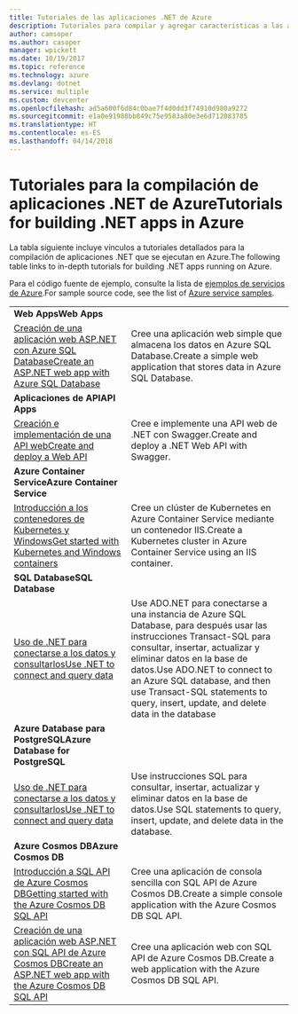```yaml
---
title: Tutoriales de las aplicaciones .NET de Azure
description: Tutoriales para compilar y agregar características a las aplicaciones .NET web y móviles con servicios de Azure.
author: camsoper
ms.author: casoper
manager: wpickett
ms.date: 10/19/2017
ms.topic: reference
ms.technology: azure
ms.devlang: dotnet
ms.service: multiple
ms.custom: devcenter
ms.openlocfilehash: ad5a600f6d84c0bae7f4d0dd3f74910d980a9272
ms.sourcegitcommit: e1a0e91988bb849c75e9583a80e3e6d712083785
ms.translationtype: HT
ms.contentlocale: es-ES
ms.lasthandoff: 04/14/2018
---
```

# <a name="tutorials-for-building-net-apps-in-azure"></a><span data-ttu-id="6691b-103">Tutoriales para la compilación de aplicaciones .NET de Azure</span><span class="sxs-lookup"><span data-stu-id="6691b-103">Tutorials for building .NET apps in Azure</span></span>

<span data-ttu-id="6691b-104">La tabla siguiente incluye vínculos a tutoriales detallados para la compilación de aplicaciones .NET que se ejecutan en Azure.</span><span class="sxs-lookup"><span data-stu-id="6691b-104">The following table links to in-depth tutorials for building .NET apps running on Azure.</span></span>

<span data-ttu-id="6691b-105">Para el código fuente de ejemplo, consulte la lista de [ejemplos de servicios de Azure](https://azure.microsoft.com/resources/samples/?platform=dotnet).</span><span class="sxs-lookup"><span data-stu-id="6691b-105">For sample source code, see the list of [Azure service samples](https://azure.microsoft.com/resources/samples/?platform=dotnet).</span></span>

| | |
|---|---|
| <span data-ttu-id="6691b-106">**Web Apps**</span><span class="sxs-lookup"><span data-stu-id="6691b-106">**Web Apps**</span></span>||
| <span data-ttu-id="6691b-107">[Creación de una aplicación web ASP.NET con Azure SQL Database][1]</span><span class="sxs-lookup"><span data-stu-id="6691b-107">[Create an ASP.NET web app with Azure SQL Database][1]</span></span> | <span data-ttu-id="6691b-108">Cree una aplicación web simple que almacena los datos en Azure SQL Database.</span><span class="sxs-lookup"><span data-stu-id="6691b-108">Create a simple web application that stores data in Azure SQL Database.</span></span> | 
| <span data-ttu-id="6691b-109">**Aplicaciones de API**</span><span class="sxs-lookup"><span data-stu-id="6691b-109">**API Apps**</span></span>||
| <span data-ttu-id="6691b-110">[Creación e implementación de una API web][3]</span><span class="sxs-lookup"><span data-stu-id="6691b-110">[Create and deploy a Web API][3]</span></span> | <span data-ttu-id="6691b-111">Cree e implemente una API web de .NET con Swagger.</span><span class="sxs-lookup"><span data-stu-id="6691b-111">Create and deploy a .NET Web API with Swagger.</span></span> | 
| <span data-ttu-id="6691b-112">**Azure Container Service**</span><span class="sxs-lookup"><span data-stu-id="6691b-112">**Azure Container Service**</span></span> ||
| <span data-ttu-id="6691b-113">[Introducción a los contenedores de Kubernetes y Windows][4]</span><span class="sxs-lookup"><span data-stu-id="6691b-113">[Get started with Kubernetes and Windows containers][4]</span></span> | <span data-ttu-id="6691b-114">Cree un clúster de Kubernetes en Azure Container Service mediante un contenedor IIS.</span><span class="sxs-lookup"><span data-stu-id="6691b-114">Create a Kubernetes cluster in Azure Container Service using an IIS container.</span></span>
| <span data-ttu-id="6691b-115">**SQL Database**</span><span class="sxs-lookup"><span data-stu-id="6691b-115">**SQL Database**</span></span> ||
| <span data-ttu-id="6691b-116">[Uso de .NET para conectarse a los datos y consultarlos][5]</span><span class="sxs-lookup"><span data-stu-id="6691b-116">[Use .NET to connect and query data][5]</span></span> | <span data-ttu-id="6691b-117">Use ADO.NET para conectarse a una instancia de Azure SQL Database, para después usar las instrucciones Transact-SQL para consultar, insertar, actualizar y eliminar datos en la base de datos.</span><span class="sxs-lookup"><span data-stu-id="6691b-117">Use ADO.NET to connect to an Azure SQL database, and then use Transact-SQL statements to query, insert, update, and delete data in the database</span></span> | 
| <span data-ttu-id="6691b-118">**Azure Database para PostgreSQL**</span><span class="sxs-lookup"><span data-stu-id="6691b-118">**Azure Database for PostgreSQL**</span></span> ||
| <span data-ttu-id="6691b-119">[Uso de .NET para conectarse a los datos y consultarlos][6]</span><span class="sxs-lookup"><span data-stu-id="6691b-119">[Use .NET to connect and query data][6]</span></span> | <span data-ttu-id="6691b-120">Use instrucciones SQL para consultar, insertar, actualizar y eliminar datos en la base de datos.</span><span class="sxs-lookup"><span data-stu-id="6691b-120">Use SQL statements to query, insert, update, and delete data in the database.</span></span> | 
| <span data-ttu-id="6691b-121">**Azure Cosmos DB**</span><span class="sxs-lookup"><span data-stu-id="6691b-121">**Azure Cosmos DB**</span></span> ||
| <span data-ttu-id="6691b-122">[Introducción a SQL API de Azure Cosmos DB][7]</span><span class="sxs-lookup"><span data-stu-id="6691b-122">[Getting started with the Azure Cosmos DB SQL API][7]</span></span> | <span data-ttu-id="6691b-123">Cree una aplicación de consola sencilla con SQL API de Azure Cosmos DB.</span><span class="sxs-lookup"><span data-stu-id="6691b-123">Create a simple console application with the Azure Cosmos DB SQL API.</span></span> | 
| <span data-ttu-id="6691b-124">[Creación de una aplicación web ASP.NET con SQL API de Azure Cosmos DB][8]</span><span class="sxs-lookup"><span data-stu-id="6691b-124">[Create an ASP.NET web app with the Azure Cosmos DB SQL API][8]</span></span> | <span data-ttu-id="6691b-125">Cree una aplicación web con SQL API de Azure Cosmos DB.</span><span class="sxs-lookup"><span data-stu-id="6691b-125">Create a web application with the Azure Cosmos DB SQL API.</span></span> | 

[1]: /azure/app-service-web/app-service-web-tutorial-dotnet-sqldatabase
[2]: /azure/cosmos-db/sql-api-dotnet-application
[3]: /azure/app-service-api/app-service-api-dotnet-get-started
[4]: /azure/container-service/container-service-kubernetes-windows-walkthrough
[5]: /azure/sql-database/sql-database-connect-query-dotnet
[6]: /azure/postgresql/connect-csharp
[7]: /azure/cosmos-db/sql-api-get-started
[8]: /azure/cosmos-db/sql-api-dotnet-application
